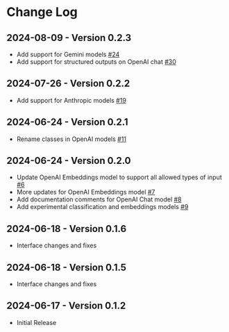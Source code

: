 # Change Log

## 2024-08-09 - Version 0.2.3

- Add support for Gemini models [#24](https://github.com/hypermodeAI/models-as/pull/24)
- Add support for structured outputs on OpenAI chat [#30](https://github.com/hypermodeAI/models-as/pull/30)

## 2024-07-26 - Version 0.2.2

- Add support for Anthropic models [#19](https://github.com/hypermodeAI/models-as/pull/19)

## 2024-06-24 - Version 0.2.1

- Rename classes in OpenAI models [#11](https://github.com/hypermodeAI/models-as/pull/11)

## 2024-06-24 - Version 0.2.0

- Update OpenAI Embeddings model to support all allowed types of input [#6](https://github.com/hypermodeAI/models-as/pull/6)
- More updates for OpenAI Embeddings model [#7](https://github.com/hypermodeAI/models-as/pull/7)
- Add documentation comments for OpenAI Chat model [#8](https://github.com/hypermodeAI/models-as/pull/8)
- Add experimental classification and embeddings models [#9](https://github.com/hypermodeAI/models-as/pull/9)

## 2024-06-18 - Version 0.1.6

- Interface changes and fixes

## 2024-06-18 - Version 0.1.5

- Interface changes and fixes

## 2024-06-17 - Version 0.1.2

- Initial Release
